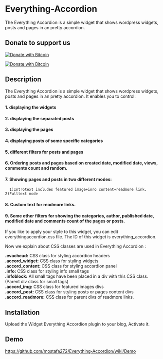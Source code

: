 # Everything-Accordion
The Everything Accordion is a simple widget that shows wordpress widgets, posts and pages in an pretty accordion.


## Donate to support us                                     
                                                                   
[![Donate with Bitcoin](https://en.cryptobadges.io/badge/small/16f1DStB3YG3R4BMTa1zGYRxN9i7FAqtUX)](https://en.cryptobadges.io/donate/16f1DStB3YG3R4BMTa1zGYRxN9i7FAqtUX)
                                                   
  [![Donate with Bitcoin](https://en.cryptobadges.io/badge/big/16f1DStB3YG3R4BMTa1zGYRxN9i7FAqtUX)](https://en.cryptobadges.io/donate/16f1DStB3YG3R4BMTa1zGYRxN9i7FAqtUX)                                                                          
                                                              
## Description

The Everything Accordion is a simple widget that shows wordpress widgets, posts and pages in an pretty accordion. It enables you to control:                                                                    

 ####  1. displaying the widgets                                          
 ####  2. displaying the separated posts                                       
 ####  3. displaying the pages                                                   
 ####  4. displaying posts of some specific categories                                  
 ####  5. different filters for posts and pages                                          
 ####  6. Ordering posts and pages based on created date, modified date, views, comments count and random.                      
 ####  7. Showing pages and posts in two different modes:                                                 
      1)Introtext includes featured image+inro content+readmore link.     2)Fulltext mode                                      
 ####  8. Custom text for readmore links.                                           
 ####  9. Some other filters for showing the categories, author, published date, modified date and comments count of the pages or posts.                                                   


If you like to apply your style to this widget, you can edit everythingaccordion.css file. The ID of this widget is everything_accordion.                               

Now we explain about CSS classes are used in Everything Accordion :

**.evachead:** CSS class for styling accordion headers                             
**.accord_widget:** CSS class for styling widgets                                          
**.accord_content:** CSS class for styling accordion panel                                  
**.info:** CSS class for styling info small tags                                    
**.infoblock:** All small tags have been placed in a div with this CSS class. (Parent div class for small tags)                
**.accord_img:** CSS class for featured images divs                              
**.accord_post:** CSS class for styling posts or pages content divs                                         
**.accord_readmore:** CSS class for parent divs of readmore links.                        

## Installation                                        

Upload the Widget Everything Accordion plugin to your blog, Activate it.

## Demo                                 
                                
https://github.com/mostafa272/Everything-Accordion/wiki/Demo



